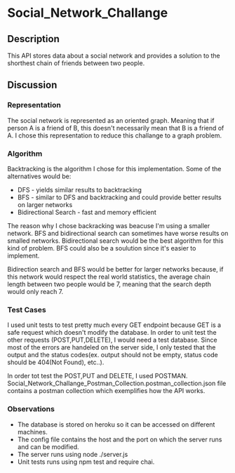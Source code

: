 # Social_Network_Challange
 
## Description
This API stores data about a social network and provides a solution to the shorthest chain of friends between two people.
 
## Discussion

### Representation
The social network is represented as an oriented graph. Meaning that if person A is a friend of B, this doesn't necessarily mean that B is a friend of A.
I chose this representation to reduce this challange to a graph problem.

### Algorithm
Backtracking is the algorithm I chose for this implementation. 
Some of the alternatives would be:
<ul>
  <li>DFS - yields similar results to backtracking</li>
  <li>BFS - similar to DFS and backtracking and could provide better results on larger networks</li>
  <li>Bidirectional Search - fast and memory efficient</li>
</ul>

The reason why I chose backracking was beacuse I'm using a smaller network. BFS and bidirectional search can sometimes have worse results on smalled networks. Bidirectional search would be the best algorithm for this kind of problem. BFS could also be a soulution since it's easier to implement. 

Bidirection search and BFS would be better for larger networks because, if this network would respect the real world statistics, the average chain length between two people would be 7, meaning that the search depth would only reach 7.

### Test Cases
I used unit tests to test pretty much every GET endpoint because GET is a safe request which doesn't modify the database. In order to unit test the other requests (POST,PUT,DELETE), I would need a test database.
Since most of the errors are handeled on the server side, I only tested that the output and the status codes(ex. output should not be empty, status code should be 404(Not Found), etc..).

In order tot test the POST,PUT and DELETE, I used POSTMAN. Social_Network_Challange_Postman_Collection.postman_collection.json file contains a postman collection which exemplifies how the API works.


### Observations
<ul>
 <li>The database is stored on heroku so it can be accessed on different machines.</li>
 <li>The config file contains the host and the port on which the server runs and can be modified.</li>
 <li>The server runs using node ./server.js</li>
 <li>Unit tests runs using npm test and require chai.</li>
</ul>
